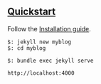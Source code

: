 ## [Quickstart](https://jekyllrb.com/docs/)

Follow the [Installation guide](../Installation).  

```
$: jekyll new myblog
$: cd myblog

$: bundle exec jekyll serve
```

```
http://localhost:4000
```
